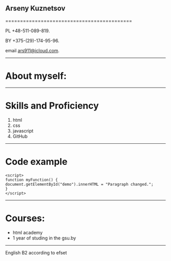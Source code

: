 
## Arseny Kuznetsov
===========================================
    
PL +48-511-089-819.  

BY +375-(29)-174-95-96.

email ars911@icloud.com. 

-------------------------------------------

# About myself:  

-------------------------------------------  

# Skills and Proficiency

1. html
2. css
3. javascript
4. GitHub

-------------------------------------------  

# Code example

    <script>
    function myFunction() {
    document.getElementById("demo").innerHTML = "Paragraph changed.";
    }
    </script>
    
-------------------------------------------  

# Courses:  

- html academy
- 1 year of studing in the gsu.by 

-------------------------------------------

English B2 according to efset

    
